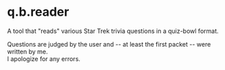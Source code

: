 # q.b.reader
A tool that "reads" various Star Trek trivia questions in a quiz-bowl format.

Questions are judged by the user and -- at least the first packet -- were written by me.<br/>
I apologize for any errors.
